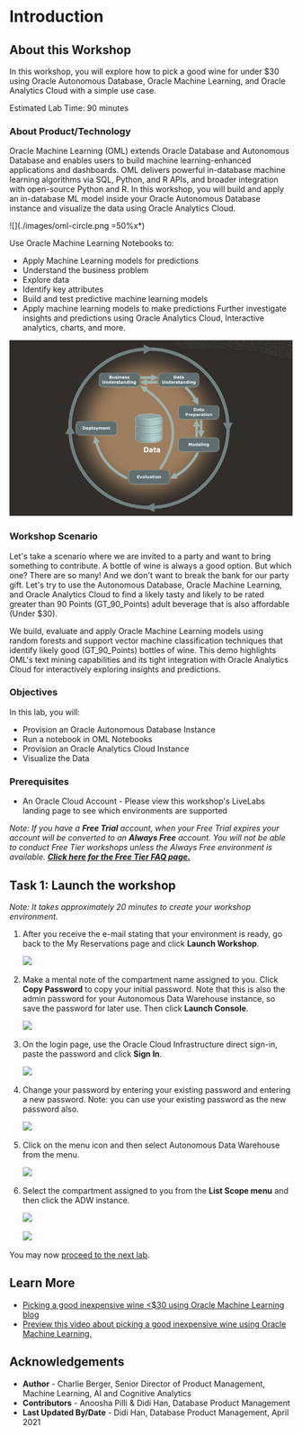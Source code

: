 # Introduction

## About this Workshop

In this workshop, you will explore how to pick a good wine for under $30 using Oracle Autonomous Database, Oracle Machine Learning, and Oracle Analytics Cloud with a simple use case.

Estimated Lab Time: 90 minutes

### About Product/Technology

Oracle Machine Learning (OML) extends Oracle Database and Autonomous Database and enables users to build machine learning-enhanced applications and dashboards. OML delivers powerful in-database machine learning algorithms via SQL, Python, and R APIs, and broader integration with open-source Python and R. In this workshop, you will build and apply an in-database ML model inside your Oracle Autonomous Database instance and visualize the data using Oracle Analytics Cloud.

![](./images/oml-circle.png =50%x*)

Use Oracle Machine Learning Notebooks to:
- Apply Machine Learning models for predictions
- Understand the business problem
- Explore data
- Identify key attributes
- Build and test predictive machine learning models
- Apply machine learning models to make predictions
Further investigate insights and predictions using Oracle Analytics Cloud, Interactive analytics, charts, and more.

![](./images/crisp-dm-process-diagram-dark.png)

### Workshop Scenario

Let's take a scenario where we are invited to a party and want to bring something to contribute. A bottle of wine is always a good option. But which one? There are so many! And we don't want to break the bank for our party gift. Let's try to use the Autonomous Database, Oracle Machine Learning, and Oracle Analytics Cloud to find a likely tasty and likely to be rated greater than 90 Points (GT\_90\_Points) adult beverage that is also affordable (Under $30).

We build, evaluate and apply Oracle Machine Learning models using random forests and support vector machine classification techniques that identify likely good (GT\_90\_Points) bottles of wine. This demo highlights OML's text mining capabilities and its tight integration with Oracle Analytics Cloud for interactively exploring insights and predictions.

### Objectives

In this lab, you will:
* Provision an Oracle Autonomous Database Instance
* Run a notebook in OML Notebooks
* Provision an Oracle Analytics Cloud Instance
* Visualize the Data

### Prerequisites

* An Oracle Cloud Account - Please view this workshop's LiveLabs landing page to see which environments are supported

*Note: If you have a **Free Trial** account, when your Free Trial expires your account will be converted to an **Always Free** account. You will not be able to conduct Free Tier workshops unless the Always Free environment is available. **[Click here for the Free Tier FAQ page.](https://www.oracle.com/cloud/free/faq.html)***

<if type="livelabs">

## Task 1: Launch the workshop

*Note: It takes approximately 20 minutes to create your workshop environment.*

1. After you receive the e-mail stating that your environment is ready, go back to the My Reservations page and click **Launch Workshop**.

    ![](images/my-reservations.png)

2. Make a mental note of the compartment name assigned to you. Click **Copy Password** to copy your initial password. Note that this is also the admin password for your Autonomous Data Warehouse instance, so save the password for later use. Then click **Launch Console**.

    ![](images/launch-page.png)

3. On the login page, use the Oracle Cloud Infrastructure direct sign-in, paste the password and click **Sign In**.

    ![](images/login-console.png)

4. Change your password by entering your existing password and entering a new password. Note: you can use your existing password as the new password also.

    ![](images/change-password.png)

5. Click on the menu icon and then select Autonomous Data Warehouse from the menu.

	![](https://oracle-livelabs.github.io/common/images/console/database-adw.png " ")

6. Select the compartment assigned to you from the **List Scope menu** and then click the ADW instance.

    ![](images/select-compartment.png)

    ![](images/adw-instance.png)

You may now [proceed to the next lab](#next).

</if>

## Learn More

* [Picking a good inexpensive wine <$30 using Oracle Machine Learning blog](https://blogs.oracle.com/machinelearning/picking-a-good-inexpensive-wine-%3c30-using-oracle-machine-learning)
* [Preview this video about picking a good inexpensive wine using Oracle Machine Learning.](https://www.youtube.com/watch?v=nKDWODevoKQ&t=5s)

## Acknowledgements

* **Author** - Charlie Berger, Senior Director of Product Management, Machine Learning, AI and Cognitive Analytics
* **Contributors** -  Anoosha Pilli & Didi Han, Database Product Management
* **Last Updated By/Date** - Didi Han, Database Product Management,  April 2021